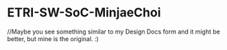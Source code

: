 # ETRI-SW-SoC-MinjaeChoi


//Maybe you see something similar to my Design Docs form and it might be better, but mine is the original. :)
